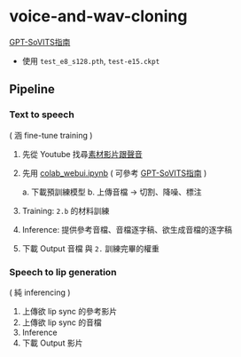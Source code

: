 # voice-and-wav-cloning
[GPT-SoVITS指南](https://www.yuque.com/baicaigongchang1145haoyuangong/ib3g1e/zqbopihzr6eqoyl8)
- 使用 `test_e8_s128.pth`, `test-e15.ckpt`

## Pipeline
### Text to speech
( 涵 fine-tune training )
1. 先從 Youtube 找尋[素材影片跟聲音](https://m.youtube.com/watch?v=2cUEZfT6w3k)
2. 先用 [colab_webui.ipynb](colab_webui.ipynb) ( 可參考 [GPT-SoVITS指南](https://www.yuque.com/baicaigongchang1145haoyuangong/ib3g1e/zqbopihzr6eqoyl8) )

    a. 下載預訓練模型
    b. 上傳音檔 -> 切割、降噪、標注
3. Training: `2.b` 的材料訓練
4. Inference: 提供參考音檔、音檔逐字稿、欲生成音檔的逐字稿
5. 下載 Output 音檔 與 `2.` 訓練完畢的權重

### Speech to lip generation
( 純 inferencing )
1. 上傳欲 lip sync 的參考影片
2. 上傳欲 lip sync 的音檔
3. Inference
4. 下載 Output 影片
